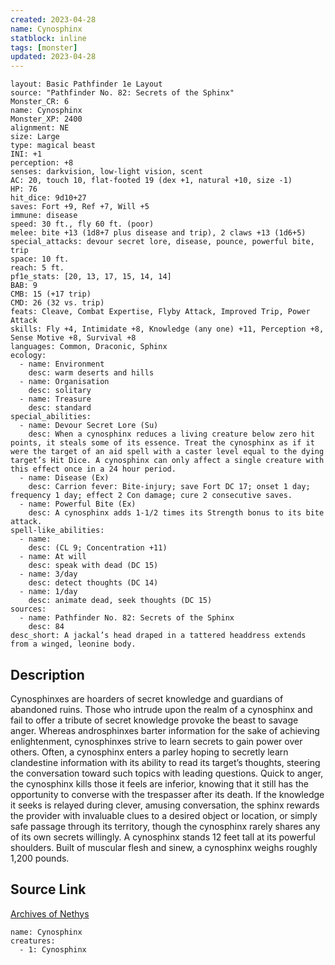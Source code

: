```yaml
---
created: 2023-04-28
name: Cynosphinx
statblock: inline
tags: [monster]
updated: 2023-04-28
---
```

```statblock
layout: Basic Pathfinder 1e Layout
source: "Pathfinder No. 82: Secrets of the Sphinx"
Monster_CR: 6
name: Cynosphinx
Monster_XP: 2400
alignment: NE
size: Large
type: magical beast
INI: +1
perception: +8
senses: darkvision, low-light vision, scent
AC: 20, touch 10, flat-footed 19 (dex +1, natural +10, size -1)
HP: 76
hit_dice: 9d10+27
saves: Fort +9, Ref +7, Will +5
immune: disease
speed: 30 ft., fly 60 ft. (poor)
melee: bite +13 (1d8+7 plus disease and trip), 2 claws +13 (1d6+5)
special_attacks: devour secret lore, disease, pounce, powerful bite, trip
space: 10 ft.
reach: 5 ft.
pf1e_stats: [20, 13, 17, 15, 14, 14]
BAB: 9
CMB: 15 (+17 trip)
CMD: 26 (32 vs. trip)
feats: Cleave, Combat Expertise, Flyby Attack, Improved Trip, Power Attack
skills: Fly +4, Intimidate +8, Knowledge (any one) +11, Perception +8, Sense Motive +8, Survival +8
languages: Common, Draconic, Sphinx
ecology:
  - name: Environment
    desc: warm deserts and hills
  - name: Organisation
    desc: solitary
  - name: Treasure
    desc: standard
special_abilities:
  - name: Devour Secret Lore (Su)
    desc: When a cynosphinx reduces a living creature below zero hit points, it steals some of its essence. Treat the cynosphinx as if it were the target of an aid spell with a caster level equal to the dying target’s Hit Dice. A cynosphinx can only affect a single creature with this effect once in a 24 hour period.
  - name: Disease (Ex)
    desc: Carrion fever: Bite-injury; save Fort DC 17; onset 1 day; frequency 1 day; effect 2 Con damage; cure 2 consecutive saves.
  - name: Powerful Bite (Ex)
    desc: A cynosphinx adds 1-1/2 times its Strength bonus to its bite attack.
spell-like_abilities:
  - name:
    desc: (CL 9; Concentration +11)
  - name: At will
    desc: speak with dead (DC 15)
  - name: 3/day
    desc: detect thoughts (DC 14)
  - name: 1/day
    desc: animate dead, seek thoughts (DC 15)
sources:
  - name: Pathfinder No. 82: Secrets of the Sphinx
    desc: 84
desc_short: A jackal’s head draped in a tattered headdress extends from a winged, leonine body.
```
## Description
Cynosphinxes are hoarders of secret knowledge and guardians of abandoned ruins. Those who intrude upon the realm of a cynosphinx and fail to offer a tribute of secret knowledge provoke the beast to savage anger. Whereas androsphinxes barter information for the sake of achieving enlightenment, cynosphinxes strive to learn secrets to gain power over others. Often, a cynosphinx enters a parley hoping to secretly learn clandestine information with its ability to read its target’s thoughts, steering the conversation toward such topics with leading questions. Quick to anger, the cynosphinx kills those it feels are inferior, knowing that it still has the opportunity to converse with the trespasser after its death. If the knowledge it seeks is relayed during clever, amusing conversation, the sphinx rewards the provider with invaluable clues to a desired object or location, or simply safe passage through its territory, though the cynosphinx rarely shares any of its own secrets willingly. A cynosphinx stands 12 feet tall at its powerful shoulders. Built of muscular flesh and sinew, a cynosphinx weighs roughly 1,200 pounds.
## Source Link
[Archives of Nethys](https://aonprd.com/MonsterDisplay.aspx?ItemName=Cynosphinx)
```encounter-table
name: Cynosphinx
creatures:
  - 1: Cynosphinx
```
